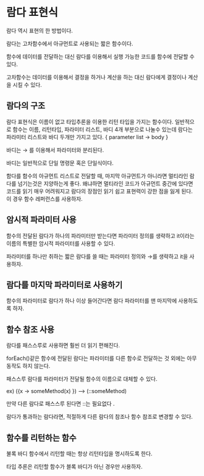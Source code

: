 # 람다 표현식

람다 역시 표현의 한 방법이다.

람다는 고차함수에서 아규먼트로 사용되는 짧은 함수이다. 

함수에 데이터를 전달하는 대신 람다를 이용해서 실행 가능한 코드를 함수에 전달할 수 있다.

고차함수는 데이터를 이용해서 결정을 하거나 계산을 하는 대신 람다에게 결정이나 계산을 시킬 수 있다.

## 람다의 구조

람다 표현식은 이름이 없고 타입추론을 이용한 리턴 타입을 가지는 함수이다. 일반적으로 함수는 이름, 리턴타입, 파라미터 리스트, 바디 4개 부분으로 나눌수 있는데 람다는 파라미터 리스트와 바디 두개만 가지고 있다. { parameter list → body }

바디는 → 를 이용해서 파라미터와 분리된다. 

바디는 일반적으로 단일 명령문 혹은 단일식이다. 

함다를 함수의 아규먼트 리스트로 전달할 때, 마지막 아규먼트가 아니라면 멀티라인 람다를 넘기는것은 지양하는게 좋다. 왜냐하면 멀티라인 코드가 아규먼트 중간에 있다면 코드를 읽기 매우 어려워지고 람다의 장점인 읽기 쉽고 표현력이 강한 점을 잃게 된다. 이 경우 함수 레퍼런스를 사용하자.

## 암시적 파라미터 사용

함수의 전달된 람다가 하나의 파라미터만 받는다면 파라미터 정의를 생략하고  it이라는 이름의 특별한 암시적 파라미터를 사용할 수 있다. 

파라미터를 하나만 취하는 짧은 람다를 쓸 때는 파라미터 정의와 →를 생략하고 it을 사용하자.

## 람다를 마지막 파라미터로 사용하기

함수의 파라미터로 람다가 하나 이상 들어간다면 람다 파라미터를 맨 마지막에 사용하도록 하자.

## 함수 참조 사용

람다를 패스스루로 사용하면 훨씬 더 읽기 편해진다.

 forEach()같은 함수에 전달된 람다는 파라미터를 다른 함수로 전달하는 것 외에는 아무 동작도 하지 않는다.

패스스루 람다를 파라미터가 전달될 함수의 이름으로 대체할 수 있다.

ex) ({x → someMethod(x) }) —> (::someMethod)

만약 다른 람다로 패스스루 된다면 ::는 필요없다 .

람다가 통과하는 람다라면, 적절하게 다른 람다의 참조나 함수 참조로 변경할 수 있다.

## 함수를 리턴하는 함수

불록 바디 함수에서 리턴할 때는 항상 리턴타입을 명시하도록 한다.

타입 추론은 리턴할 함수가 블록 바디가 아닌 경우만 사용하자.